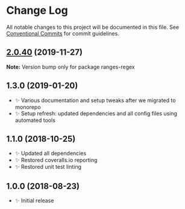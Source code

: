 # Change Log

All notable changes to this project will be documented in this file.
See [Conventional Commits](https://conventionalcommits.org) for commit guidelines.

## [2.0.40](https://gitlab.com/codsen/codsen/compare/ranges-regex@2.0.39...ranges-regex@2.0.40) (2019-11-27)

**Note:** Version bump only for package ranges-regex





## 1.3.0 (2019-01-20)

- ✨ Various documentation and setup tweaks after we migrated to monorepo
- ✨ Setup refresh: updated dependencies and all config files using automated tools

## 1.1.0 (2018-10-25)

- ✨ Updated all dependencies
- ✨ Restored coveralls.io reporting
- ✨ Restored unit test linting

## 1.0.0 (2018-08-23)

- ✨ Initial release

